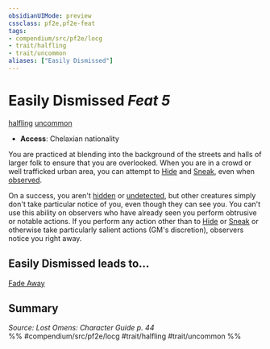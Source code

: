 ```yaml
---
obsidianUIMode: preview
cssclass: pf2e,pf2e-feat
tags:
- compendium/src/pf2e/locg
- trait/halfling
- trait/uncommon
aliases: ["Easily Dismissed"]
---
```

# Easily Dismissed  *Feat 5*  
[halfling](/rules/traits/halfling.md)  [uncommon](/rules/traits/uncommon.md)  

- **Access**: Chelaxian nationality

You are practiced at blending into the background of the streets and halls of larger folk to ensure that you are overlooked. When you are in a crowd or well trafficked urban area, you can attempt to [Hide](/rules/actions/hide.md) and [Sneak](/rules/actions/sneak.md), even when [observed](/rules/conditions.md#Observed).

On a success, you aren't [hidden](/rules/conditions.md#Hidden) or [undetected](/rules/conditions.md#Undetected), but other creatures simply don't take particular notice of you, even though they can see you. You can't use this ability on observers who have already seen you perform obtrusive or notable actions. If you perform any action other than to [Hide](/rules/actions/hide.md) or [Sneak](/rules/actions/sneak.md) or otherwise take particularly salient actions (GM's discretion), observers notice you right away.

## Easily Dismissed leads to...

[Fade Away](/compendium/feats/fade-away-locg.md)

## Summary

*Source: Lost Omens: Character Guide p. 44*  
%% #compendium/src/pf2e/locg #trait/halfling #trait/uncommon %%